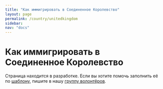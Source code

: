 ```yaml
---
title: "Как иммигрировать в Соединенное Королевство"
layout: page
permalink: /country/unitedkingdom
sidebar:
nav: "docs"
---
```


# Как иммигрировать в Соединенное Королевство

Страница находится в разработке. Если вы хотите помочь заполнить её по [шаблону](/template), пишите в нашу [группу волонтёров](https://t.me/+FHi3FnJaoWJkMDAx).
